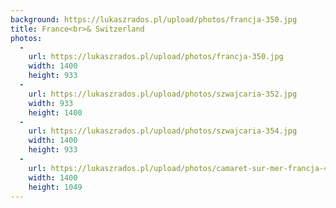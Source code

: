 ```yaml
---
background: https://lukaszrados.pl/upload/photos/francja-350.jpg
title: France<br>& Switzerland
photos:
  -
    url: https://lukaszrados.pl/upload/photos/francja-350.jpg
    width: 1400
    height: 933
  -
    url: https://lukaszrados.pl/upload/photos/szwajcaria-352.jpg
    width: 933
    height: 1400
  -
    url: https://lukaszrados.pl/upload/photos/szwajcaria-354.jpg
    width: 1400
    height: 933
  -
    url: https://lukaszrados.pl/upload/photos/camaret-sur-mer-francja-478.jpg
    width: 1400
    height: 1049
---
```

